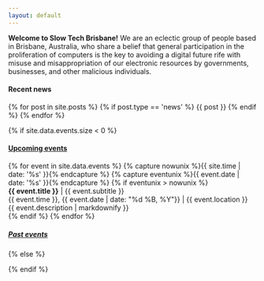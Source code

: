 ```yaml
---
layout: default
---
```


__Welcome to Slow Tech Brisbane!__ We are an eclectic group of people based in Brisbane, Australia, who share a belief that general participation in the proliferation of computers is the key to avoiding a digital future rife with misuse and misappropriation of our electronic resources by governments, businesses, and other malicious individuals.



#### Recent news

{% for post in site.posts %}
  {% if post.type == 'news' %}
    {{ post }}
  {% endif %}
{% endfor %}

{% if site.data.events.size < 0 %}

#### [Upcoming events](/events/)

<div id="events">
{% for event in site.data.events %}
  {% capture nowunix %}{{ site.time | date: '%s' }}{% endcapture %}
  {% capture eventunix %}{{ event.date | date: '%s' }}{% endcapture %}
  {% if eventunix > nowunix %}
  <div class="event">
    <strong>{{ event.title }}</strong> | {{ event.subtitle }}
    <div class="meta">
      <span class="time">{{ event.time }}, {{ event.date | date: "%d %B, %Y"}}</span>
    <span class="separator">|</span>
    {{ event.location }} <a href="https://www.openstreetmap.org/{{ event.osm }}"><span class="glyphicon glyphicon-map-marker"></span></a>
    </div>
    <div class="description">{{ event.description | markdownify }}</div>
  {% endif %}
{% endfor %}
</div>
</div>

##### [Past events](events#past)

{% else %}

{% endif %}

